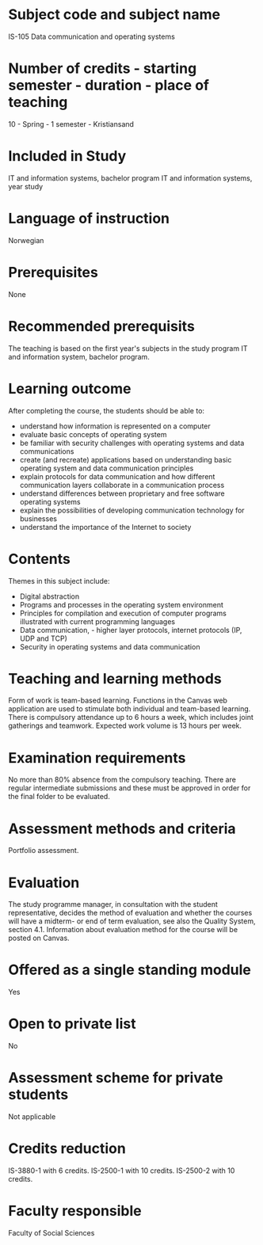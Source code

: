 # Subject code and subject name
IS-105 Data communication and operating systems

# Number of credits - starting semester - duration - place of teaching
10 - Spring - 1 semester - Kristiansand

# Included in Study
IT and information systems, bachelor program
IT and information systems, year study

# Language of instruction
Norwegian

# Prerequisites
None

# Recommended prerequisits
The teaching is based on the first year's subjects in the study program IT and information system, bachelor program.

# Learning outcome
After completing the course, the students should be able to:
* understand how information is represented on a computer
* evaluate basic concepts of operating system
* be familiar with security challenges with operating systems and data communications
* create (and recreate) applications based on understanding basic operating system and data communication principles
* explain protocols for data communication and how different communication layers collaborate in a communication process
* understand differences between proprietary and free software operating systems
* explain the possibilities of developing communication technology for businesses
* understand the importance of the Internet to society

# Contents
Themes in this subject include:
* Digital abstraction
* Programs and processes in the operating system environment
* Principles for compilation and execution of computer programs illustrated with current programming languages
* Data communication, - higher layer protocols, internet protocols (IP, UDP and TCP)
* Security in operating systems and data communication

# Teaching and learning methods
Form of work is team-based learning.
Functions in the Canvas web application are used to stimulate both individual and team-based learning.
There is compulsory attendance up to 6 hours a week, which includes joint gatherings and teamwork.
Expected work volume is 13 hours per week.

# Examination requirements
No more than 80% absence from the compulsory teaching. There are regular intermediate submissions and these must be approved in order for the final folder to be evaluated.

# Assessment methods and criteria
Portfolio assessment.

# Evaluation
The study programme manager, in consultation with the student representative, decides the method of evaluation and whether the courses will have a midterm- or end of term evaluation, see also the Quality System, section 4.1. Information about evaluation method for the course will be posted on Canvas.

# Offered as a single standing module
Yes

# Open to private list
No

# Assessment scheme for private students
Not applicable

# Credits reduction
IS-3880-1 with 6 credits.
IS-2500-1 with 10 credits.
IS-2500-2 with 10 credits.

# Faculty responsible
Faculty of Social Sciences
